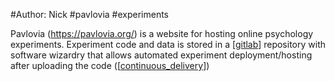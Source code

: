 #Author: Nick
#pavlovia
#experiments

Pavlovia (https://pavlovia.org/) is a website for hosting online psychology experiments. Experiment code and data is stored in a [[gitlab]] repository with software wizardry that allows automated experiment deployment/hosting after uploading the code ([[continuous_delivery]])

[//begin]: # "Autogenerated link references for markdown compatibility"
[gitlab]: gitlab "gitlab"
[continuous_delivery]: continuous_delivery "continuous_delivery"
[//end]: # "Autogenerated link references"